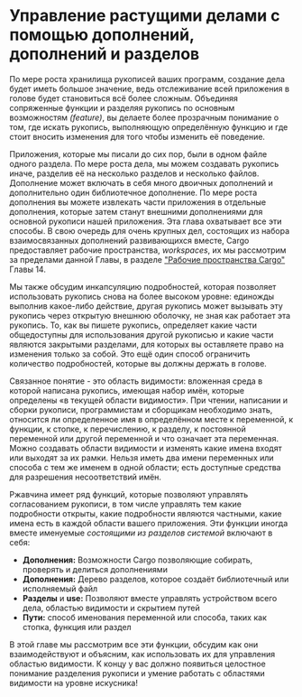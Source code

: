 # Управление растущими делами с помощью дополнений, дополнений и разделов

По мере роста хранилища рукописей ваших программ, создание дела будет иметь большое значение, ведь отслеживание всей приложения в голове будет становиться всё более сложным.  Объединяя сопряженные функции и разделяя рукопись по основным возможностям <em>(feature)</em>, вы делаете более прозрачным понимание о том, где искать рукопись, выполняющую определённую функцию и где стоит вносить изменения для того чтобы изменить её поведение.

Приложения, которые мы писали до сих пор, были в одном файле одного раздела. По мере роста дела, мы можем создавать рукопись иначе, разделив её на несколько разделов и несколько файлов. Дополнение может включать в себя много двоичных дополнений и дополнительно один библиотечное дополнение. По мере роста дополнения вы можете извлекать части приложения в отдельные дополнения, которые затем станут внешними дополнениями для основной рукописи нашей приложения. Эта глава охватывает все эти способы. В свою очередь для очень крупных дел, состоящих из набора взаимосвязанных дополнений развивающихся вместе, Cargo предоставляет рабочие пространства, *workspaces*, их мы рассмотрим за пределами данной Главы, в разделе ["Рабочие пространства Cargo"] Главы 14.

Мы также обсудим инкапсуляцию подробностей, которая позволяет использовать рукопись снова на более высоком уровне: единожды выполнив какое-либо действие, другая рукопись может вызывать эту рукопись через открытую внешнюю оболочку, не зная как работает эта рукопись. То, как вы пишете рукопись, определяет какие части общедоступны для использования другой рукописью и какие части являются закрытыми разделами, для которых вы оставляете право на изменения только за собой. Это ещё один способ ограничить количество подробностей, которые вы должны держать в голове.

Связанное понятие - это область видимости: вложенная среда в которой написана рукопись, имеющая набор имён, которые определены «в текущей области видимости». При чтении, написании и сборки рукописи, программистам и сборщикам необходимо знать, относится ли определенное имя в определённом месте к переменной, к функции, к стопке, к перечислению, к разделу, к постоянной переменной или другой переменной и что означает эта переменная. Можно создавать области видимости и изменять какие имена входят или выходят за их рамки. Нельзя иметь два имени переменных или способа с тем же именем в одной области; есть доступные средства для разрешения несоответствий имён.

Ржавчина имеет ряд функций, которые позволяют управлять согласованием рукописи, в том числе управлять тем какие подробности открыты, какие подробности являются частными, какие имена есть в каждой области вашего приложения. Эти функции иногда вместе именуемые *состоящими из разделов системой* включают в себя:

- **Дополнения:** Возможности Cargo позволяющие собирать, проверять и делиться дополнениями
- **Дополнения:** Дерево разделов, которое создаёт библиотечный или исполняемый файл
- **Разделы** и **use:** Позволяют вместе управлять устройством всего дела, областью видимости и скрытием путей
- **Пути:** способ именования переменной или способа, таких как стопка, функция или раздел

В этой главе мы рассмотрим все эти функции, обсудим как они взаимодействуют и объясним, как использовать их для управления областью видимости. К концу у вас должно появиться целостное понимание разделения рукописи и умение работать с областями видимости на уровне искусника!


["Рабочие пространства Cargo"]: ch14-03-cargo-workspaces.html